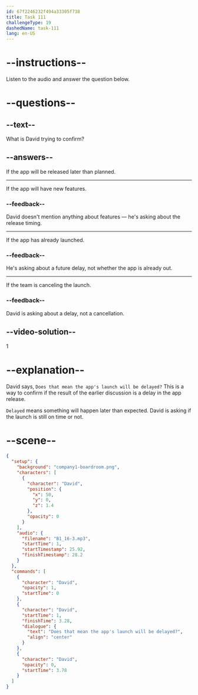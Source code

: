 ```yaml
---
id: 67f2246232f494a33305f738
title: Task 111
challengeType: 19
dashedName: task-111
lang: en-US
---
```


<!-- (Audio) David: Does that mean the app's launch will be delayed? -->

# --instructions--

Listen to the audio and answer the question below.

# --questions--

## --text--

What is David trying to confirm?

## --answers--

If the app will be released later than planned.

---

If the app will have new features.

### --feedback--

David doesn't mention anything about features — he's asking about the release timing.

---

If the app has already launched.

### --feedback--

He's asking about a future delay, not whether the app is already out.

---

If the team is canceling the launch.

### --feedback--

David is asking about a delay, not a cancellation.

## --video-solution--

1

# --explanation--

David says, `Does that mean the app's launch will be delayed?` This is a way to confirm if the result of the earlier discussion is a delay in the app release.

`Delayed` means something will happen later than expected. David is asking if the launch is still on time or not.

# --scene--

```json
{
  "setup": {
    "background": "company1-boardroom.png",
    "characters": [
      {
        "character": "David",
        "position": {
          "x": 50,
          "y": 0,
          "z": 1.4
        },
        "opacity": 0
      }
    ],
    "audio": {
      "filename": "B1_16-3.mp3",
      "startTime": 1,
      "startTimestamp": 25.92,
      "finishTimestamp": 28.2
    }
  },
  "commands": [
    {
      "character": "David",
      "opacity": 1,
      "startTime": 0
    },
    {
      "character": "David",
      "startTime": 1,
      "finishTime": 3.28,
      "dialogue": {
        "text": "Does that mean the app's launch will be delayed?",
        "align": "center"
      }
    },
    {
      "character": "David",
      "opacity": 0,
      "startTime": 3.78
    }
  ]
}
```
